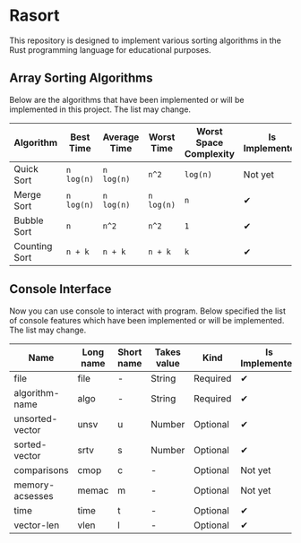 # Rasort
This repository is designed to implement various sorting algorithms in the Rust programming language for educational purposes.

## Array Sorting Algorithms
Below are the algorithms that have been implemented or will be implemented in this project. The list may change.

| Algorithm     | Best Time  | Average Time | Worst Time | Worst Space Complexity | Is Implemented |
| ------------- | ---------- | ------------ | ---------- | ---------------------- | -------------- |
| Quick Sort    | `n log(n)` | `n log(n)`   | `n^2     ` | `log(n)`               | Not yet        |
| Merge Sort    | `n log(n)` | `n log(n)`   | `n log(n)` | `n     `               | ✔ |
| Bubble Sort   | `n       ` | `n^2     `   | `n^2     ` | `1     `               | ✔ |
| Counting Sort | `n + k   ` | `n + k   `   | `n + k   ` | `k     `               | ✔ |

## Console Interface
Now you can use console to interact with program. Below specified the list of console features which have been implemented or will be implemented. The list may change.

| Name            | Long name | Short name | Takes value | Kind       | Is Implemented |
| --------------- | --------- | ---------- | ----------- | ---------- | -------------- |
| file            | file      | -          | String      | Required   | ✔ |
| algorithm-name  | algo      | -          | String      | Required   | ✔ |
| unsorted-vector | unsv      | u          | Number      | Optional   | ✔ |
| sorted-vector   | srtv      | s          | Number      | Optional   | ✔ |
| comparisons     | cmop      | c          | -           | Optional   | Not yet |
| memory-acsesses | memac     | m          | -           | Optional   | Not yet |
| time            | time      | t          | -           | Optional   | ✔ |
| vector-len      | vlen      | l          | -           | Optional   | ✔ |
